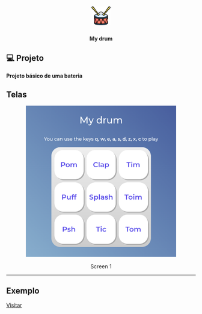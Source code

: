 <h1 align="center">
    <a href="https://my-drum.vercel.app/" target="_blank">
        <img alt="My drum" src="./images/bateria.png" width="50px" />
    </a>
</h1>

<h4 align="center">
  My drum
</h4>




## 💻 Projeto
**Projeto básico de uma bateria**

## Telas
<div align="center">
    <img alt="Screen 1" title="Screen 1" src="./images/web_1.png" width="400px" />
</div>
<p align="center">Screen 1</p>
<hr>


## Exemplo
<a href="https://my-drum.vercel.app/" target="_blank">Visitar</a>